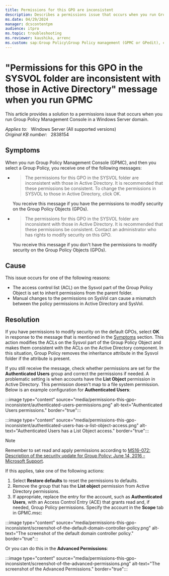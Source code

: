 ```yaml
---
title: Permissions for this GPO are inconsistent
description: Describes a permissions issue that occurs when you run Group Policy Management Console in a Windows Server domain. A resolution is provided.
ms.date: 04/29/2024
manager: dcscontentpm
audience: itpro
ms.topic: troubleshooting
ms.reviewer: kaushika, arrenc
ms.custom: sap:Group Policy\Group Policy management (GPMC or GPedit), csstroubleshoot
---
```

# "Permissions for this GPO in the SYSVOL folder are inconsistent with those in Active Directory" message when you run GPMC

This article provides a solution to a permissions issue that occurs when you run Group Policy Management Console in a Windows Server domain.

_Applies to:_ &nbsp; Windows Server (All supported versions)  
_Original KB number:_ &nbsp; 2838154

## Symptoms

When you run Group Policy Management Console (GPMC), and then you select a Group Policy, you receive one of the following messages:

- > The permissions for this GPO in the SYSVOL folder are inconsistent with those in Active Directory. It is recommended that these permissions be consistent. To change the permissions in SYSVOL to those in Active Directory, click OK.

    You receive this message if you have the permissions to modify security on the Group Policy Objects (GPOs).

- > The permissions for this GPO in the SYSVOL folder are inconsistent with those in Active Directory. It is recommended that these permissions be consistent. Contact an administrator who has rights to modify security on this GPO.

    You receive this message if you don't have the permissions to modify security on the Group Policy Objects (GPOs).

## Cause

This issue occurs for one of the following reasons:

- The access control list (ACL) on the Sysvol part of the Group Policy Object is set to inherit permissions from the parent folder.
- Manual changes to the permissions on SysVol can cause a mismatch between the policy permissions in Active Directory and SysVol.

## Resolution

If you have permissions to modify security on the default GPOs, select **OK** in response to the message that is mentioned in the [Symptoms](#symptoms) section. This action modifies the ACLs on the Sysvol part of the Group Policy Object and makes them consistent with the ACLs on the Active Directory component. In this situation, Group Policy removes the inheritance attribute in the Sysvol folder if the attribute is present.

If you still receive the message, check whether permissions are set for the **Authenticated Users** group and correct the permissions if needed. A problematic setting is when accounts have the **List Object** permission in Active Directory. This permission doesn't map to a file system permission. Below is an example configuration for **Authenticated Users**:

:::image type="content" source="media/permissions-this-gpo-inconsistent/authenticated-users-permissions.png" alt-text="Authenticated Users permissions." border="true":::

:::image type="content" source="media/permissions-this-gpo-inconsistent/authenticated-users-has-a-list-object-access.png" alt-text="Authenticated Users has a List Object access." border="true":::

> [!NOTE]
> Remember to set read and apply permissions according to [MS16-072: Description of the security update for Group Policy: June 14, 2016 - Microsoft Support](https://support.microsoft.com/topic/ms16-072-description-of-the-security-update-for-group-policy-june-14-2016-3cf9032b-ea6d-0125-0159-f3b3ce146400).

If this applies, take one of the following actions:

1. Select **Restore defaults** to reset the permissions to defaults.
2. Remove the group that has the **List object** permission from Active Directory permissions.
3. If appropriate, replace the entry for the account, such as **Authenticated Users**, with an Access Control Entry (ACE) that grants read and, if needed, Group Policy permissions. Specify the account in the **Scope** tab in GPMC.msc:

:::image type="content" source="media/permissions-this-gpo-inconsistent/screenshot-of-the-default-domain-controller-policy.png" alt-text="The screenshot of the default domain controller policy." border="true":::

Or you can do this in the **Advanced Permissions**:

:::image type="content" source="media/permissions-this-gpo-inconsistent/screenshot-of-the-advanced-permissions.png" alt-text="The screenshot of the Advanced Permissions." border="true":::
